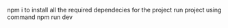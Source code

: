 npm i to install all the required dependecies for the project
run project using command npm run dev
